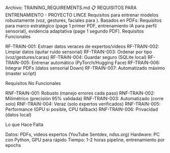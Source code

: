 ﻿Archivo: TRAINING_REQUIREMENTS.md
📋 REQUISITOS PARA ENTRENAMIENTO - PROYECTO LINCE
Requisitos para entrenar modelos robustamente (voz, gestures, faciales para ). Basados en PDFs: Requisitos para marco estratégico (page 1 primer PDF, entrenamiento IA para perfil sensorial), evidencia adaptativa (page 1 segundo PDF).
Requisitos Funcionales

RF-TRAIN-001: Extraer datos veraces de expertos/videos
RF-TRAIN-002: Limpiar datos (quitar ruido sensorial)
RF-TRAIN-003: Ordenar por tipo (voz/gestures/caras)
RF-TRAIN-004: Guardar seguro (SQLite local)
RF-TRAIN-005: Entrenar automático (PyTorch/Hugging Face)
RF-TRAIN-006: Integrar PDFs (datos sensorial Down)
RF-TRAIN-007: Automatizado máximo (master script)

Requisitos No Funcionales

RNF-TRAIN-001: Robusto (manejo errores cada paso)
RNF-TRAIN-002: Milimétrico (precisión 95% validada)
RNF-TRAIN-003: Automatizado (corre solo)
RNF-TRAIN-004: Veraz (solo expertos verificados)
RNF-TRAIN-005: Performance (GPU si posible, CPU fallback)
RNF-TRAIN-006: Privacidad (datos  local)

Lo que Hace Falta

Datos: PDFs, videos expertos (YouTube Sentdex, ndss.org)
Hardware: PC con Python, GPU para rápido
Tiempo: 1-2 horas pipeline, entrenamiento por epochs
